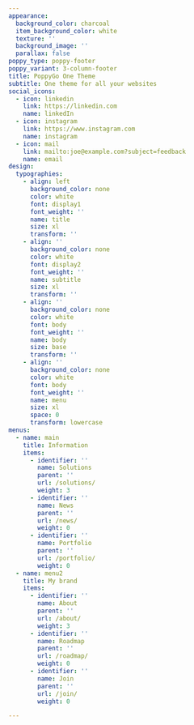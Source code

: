 ```yaml
---
appearance:
  background_color: charcoal
  item_background_color: white
  texture: ''
  background_image: ''
  parallax: false
poppy_type: poppy-footer
poppy_variant: 3-column-footer
title: PoppyGo One Theme
subtitle: One theme for all your websites
social_icons:
  - icon: linkedin
    link: https://linkedin.com
    name: linkedIn
  - icon: instagram
    link: https://www.instagram.com
    name: instagram
  - icon: mail
    link: mailto:joe@example.com?subject=feedback
    name: email
design:
  typographies:
    - align: left
      background_color: none
      color: white
      font: display1
      font_weight: ''
      name: title
      size: xl
      transform: ''
    - align: ''
      background_color: none
      color: white
      font: display2
      font_weight: ''
      name: subtitle
      size: xl
      transform: ''
    - align: ''
      background_color: none
      color: white
      font: body
      font_weight: ''
      name: body
      size: base
      transform: ''
    - align: ''
      background_color: none
      color: white
      font: body
      font_weight: ''
      name: menu
      size: xl
      space: 0
      transform: lowercase
menus:
  - name: main
    title: Information
    items:
      - identifier: ''
        name: Solutions
        parent: ''
        url: /solutions/
        weight: 3
      - identifier: ''
        name: News
        parent: ''
        url: /news/
        weight: 0
      - identifier: ''
        name: Portfolio
        parent: ''
        url: /portfolio/
        weight: 0
  - name: menu2
    title: My brand
    items:
      - identifier: ''
        name: About
        parent: ''
        url: /about/
        weight: 3
      - identifier: ''
        name: Roadmap
        parent: ''
        url: /roadmap/
        weight: 0
      - identifier: ''
        name: Join
        parent: ''
        url: /join/
        weight: 0

---
```

